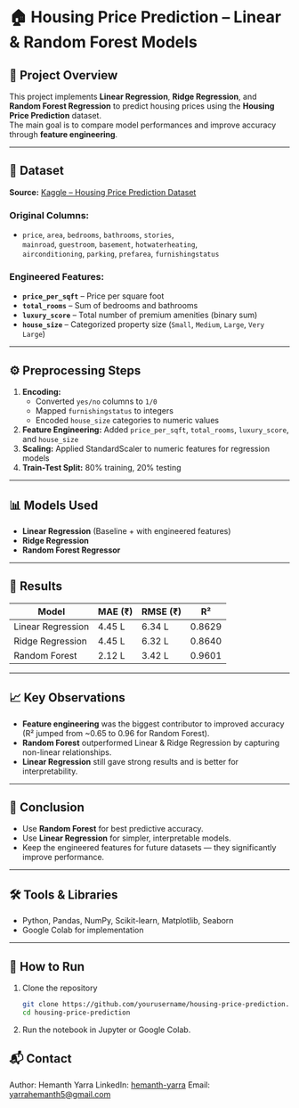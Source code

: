 # 🏠 Housing Price Prediction – Linear & Random Forest Models

## 📌 Project Overview
This project implements **Linear Regression**, **Ridge Regression**, and **Random Forest Regression** to predict housing prices using the **Housing Price Prediction** dataset.  
The main goal is to compare model performances and improve accuracy through **feature engineering**.  

---

## 📂 Dataset
**Source:** [Kaggle – Housing Price Prediction Dataset](https://www.kaggle.com/datasets/harishkumardatalab/housing-price-prediction)   

### Original Columns:  
- `price`, `area`, `bedrooms`, `bathrooms`, `stories`,   
  `mainroad`, `guestroom`, `basement`, `hotwaterheating`,  
  `airconditioning`, `parking`, `prefarea`, `furnishingstatus`  

### Engineered Features:  
- **`price_per_sqft`** – Price per square foot   
- **`total_rooms`** – Sum of bedrooms and bathrooms  
- **`luxury_score`** – Total number of premium amenities (binary sum)  
- **`house_size`** – Categorized property size (`Small`, `Medium`, `Large`, `Very Large`)  

---

## ⚙️ Preprocessing Steps  
1. **Encoding:**  
   - Converted `yes/no` columns to `1/0`  
   - Mapped `furnishingstatus` to integers   
   - Encoded `house_size` categories to numeric values  
2. **Feature Engineering:** Added `price_per_sqft`, `total_rooms`, `luxury_score`, and `house_size`  
3. **Scaling:** Applied StandardScaler to numeric features for regression models  
4. **Train-Test Split:** 80% training, 20% testing  

---

## 📊 Models Used  
- **Linear Regression** (Baseline + with engineered features)   
- **Ridge Regression**  
- **Random Forest Regressor**  

---

## 🚀 Results

| Model                | MAE (₹)   | RMSE (₹)   | R²     |  
|----------------------|-----------|-----------|--------|  
| Linear Regression    | 4.45 L    | 6.34 L    | 0.8629 |  
| Ridge Regression     | 4.45 L    | 6.32 L    | 0.8640 |  
| Random Forest        | 2.12 L    | 3.42 L    | 0.9601 |  

---

## 📈 Key Observations  
- **Feature engineering** was the biggest contributor to improved accuracy (R² jumped from ~0.65 to 0.96 for Random Forest).  
- **Random Forest** outperformed Linear & Ridge Regression by capturing non-linear relationships.  
- **Linear Regression** still gave strong results and is better for interpretability.  

---

## 📌 Conclusion  
- Use **Random Forest** for best predictive accuracy.  
- Use **Linear Regression** for simpler, interpretable models.  
- Keep the engineered features for future datasets — they significantly improve performance.  

---

## 🛠️ Tools & Libraries  
- Python, Pandas, NumPy, Scikit-learn, Matplotlib, Seaborn  
- Google Colab for implementation  

---

## 📜 How to Run  
1. Clone the repository
   ```bash
   git clone https://github.com/yourusername/housing-price-prediction.git
   cd housing-price-prediction
3. Run the notebook in Jupyter or Google Colab.

## 📬 Contact
Author: Hemanth Yarra
LinkedIn: [hemanth-yarra](https://www.linkedin.com/in/hemanth-yarra-5a1775305/)
Email: yarrahemanth5@gmail.com
